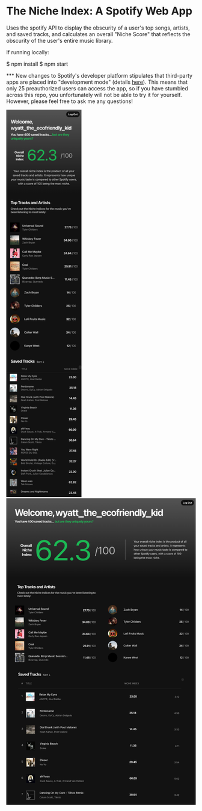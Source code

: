 # The Niche Index: A Spotify Web App
Uses the spotify API to display the obscurity of a user's top songs, artists, and saved tracks, and calculates an overall "Niche Score" that reflects the obscurity of the user's entire music library.

If running locally:

$ npm install
$ npm start

*** New changes to Spotify's developer platform stipulates that third-party apps are placed into "development mode" (details [here](https://developer.spotify.com/blog/2021-05-27-improving-the-developer-and-user-experience-for-third-party-apps)). This means that only 25 preauthorized users can access the app, so if you have stumbled across this repo, you unfortunately will not be able to try it for yourself. However, please feel free to ask me any questions!


<img src="/niche-mobileIMG.png" alt="desktopImage1" width="200"/> <img src="/niche-compIMG.png" alt="mobileImage1" width="600"/>

